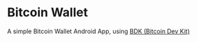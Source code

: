 # Bitcoin Wallet

A simple Bitcoin Wallet Android App, using [BDK (Bitcoin Dev Kit)](https://bitcoindevkit.org/)